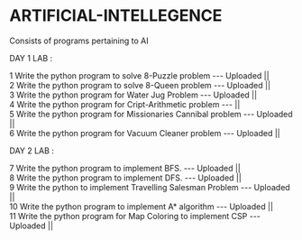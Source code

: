 # ARTIFICIAL-INTELLEGENCE
Consists of programs pertaining to AI 

DAY 1 LAB : 

1 Write the python program to solve 8-Puzzle problem --- Uploaded || <br />
2 Write the python program to solve 8-Queen problem --- Uploaded || <br />
3 Write the python program for Water Jug Problem --- Uploaded || <br />
4 Write the python program for Cript-Arithmetic problem ---           || <br />
5 Write the python program for Missionaries Cannibal problem --- Uploaded || <br />
6 Write the python program for Vacuum Cleaner problem --- Uploaded || <br />

DAY 2 LAB : 

7 Write the python program to implement BFS. --- Uploaded || <br />
8 Write the python program to implement DFS. --- Uploaded || <br />
9 Write the python to implement Travelling Salesman Problem --- Uploaded || <br /> 
10 Write the python program to implement A* algorithm --- Uploaded || <br />
11 Write the python program for Map Coloring to implement CSP --- Uploaded || <br /> 
